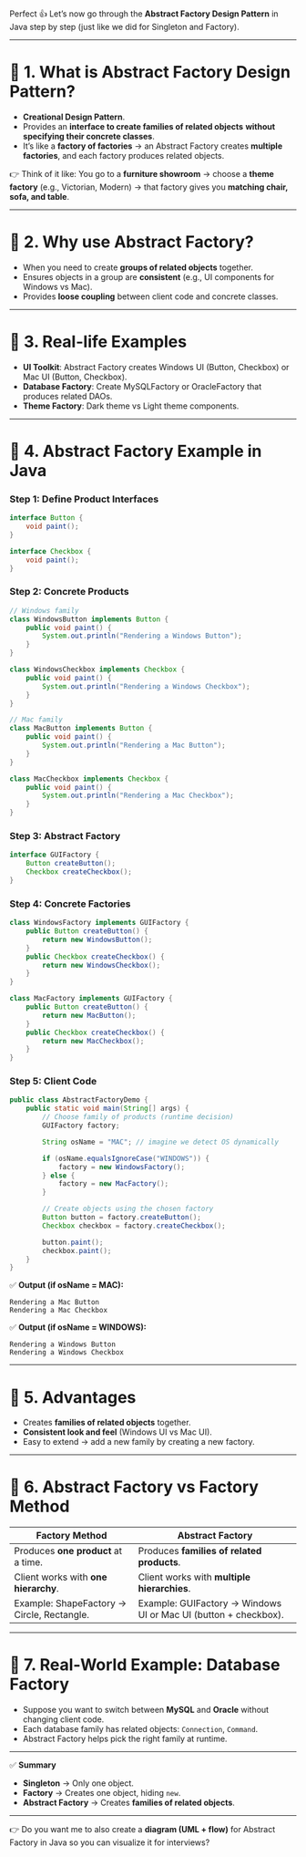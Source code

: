 Perfect 👍 Let’s now go through the **Abstract Factory Design Pattern** in Java step by step (just like we did for Singleton and Factory).

---

# 🔹 1. What is Abstract Factory Design Pattern?

* **Creational Design Pattern**.
* Provides an **interface to create families of related objects** **without specifying their concrete classes**.
* It’s like a **factory of factories** → an Abstract Factory creates **multiple factories**, and each factory produces related objects.

👉 Think of it like:
You go to a **furniture showroom** → choose a **theme factory** (e.g., Victorian, Modern) → that factory gives you **matching chair, sofa, and table**.

---

# 🔹 2. Why use Abstract Factory?

* When you need to create **groups of related objects** together.
* Ensures objects in a group are **consistent** (e.g., UI components for Windows vs Mac).
* Provides **loose coupling** between client code and concrete classes.

---

# 🔹 3. Real-life Examples

* **UI Toolkit**: Abstract Factory creates Windows UI (Button, Checkbox) or Mac UI (Button, Checkbox).
* **Database Factory**: Create MySQLFactory or OracleFactory that produces related DAOs.
* **Theme Factory**: Dark theme vs Light theme components.

---

# 🔹 4. Abstract Factory Example in Java

### Step 1: Define Product Interfaces

```java
interface Button {
    void paint();
}

interface Checkbox {
    void paint();
}
```

### Step 2: Concrete Products

```java
// Windows family
class WindowsButton implements Button {
    public void paint() {
        System.out.println("Rendering a Windows Button");
    }
}

class WindowsCheckbox implements Checkbox {
    public void paint() {
        System.out.println("Rendering a Windows Checkbox");
    }
}

// Mac family
class MacButton implements Button {
    public void paint() {
        System.out.println("Rendering a Mac Button");
    }
}

class MacCheckbox implements Checkbox {
    public void paint() {
        System.out.println("Rendering a Mac Checkbox");
    }
}
```

### Step 3: Abstract Factory

```java
interface GUIFactory {
    Button createButton();
    Checkbox createCheckbox();
}
```

### Step 4: Concrete Factories

```java
class WindowsFactory implements GUIFactory {
    public Button createButton() {
        return new WindowsButton();
    }
    public Checkbox createCheckbox() {
        return new WindowsCheckbox();
    }
}

class MacFactory implements GUIFactory {
    public Button createButton() {
        return new MacButton();
    }
    public Checkbox createCheckbox() {
        return new MacCheckbox();
    }
}
```

### Step 5: Client Code

```java
public class AbstractFactoryDemo {
    public static void main(String[] args) {
        // Choose family of products (runtime decision)
        GUIFactory factory;

        String osName = "MAC"; // imagine we detect OS dynamically

        if (osName.equalsIgnoreCase("WINDOWS")) {
            factory = new WindowsFactory();
        } else {
            factory = new MacFactory();
        }

        // Create objects using the chosen factory
        Button button = factory.createButton();
        Checkbox checkbox = factory.createCheckbox();

        button.paint();
        checkbox.paint();
    }
}
```

✅ **Output (if osName = MAC):**

```
Rendering a Mac Button
Rendering a Mac Checkbox
```

✅ **Output (if osName = WINDOWS):**

```
Rendering a Windows Button
Rendering a Windows Checkbox
```

---

# 🔹 5. Advantages

* Creates **families of related objects** together.
* **Consistent look and feel** (Windows UI vs Mac UI).
* Easy to extend → add a new family by creating a new factory.

---

# 🔹 6. Abstract Factory vs Factory Method

| Factory Method                             | Abstract Factory                                                |
| ------------------------------------------ | --------------------------------------------------------------- |
| Produces **one product** at a time.        | Produces **families of related products**.                      |
| Client works with **one hierarchy**.       | Client works with **multiple hierarchies**.                     |
| Example: ShapeFactory → Circle, Rectangle. | Example: GUIFactory → Windows UI or Mac UI (button + checkbox). |

---

# 🔹 7. Real-World Example: Database Factory

* Suppose you want to switch between **MySQL** and **Oracle** without changing client code.
* Each database family has related objects: `Connection`, `Command`.
* Abstract Factory helps pick the right family at runtime.

---

✅ **Summary**

* **Singleton** → Only one object.
* **Factory** → Creates one object, hiding `new`.
* **Abstract Factory** → Creates **families of related objects**.

---

👉 Do you want me to also create a **diagram (UML + flow)** for Abstract Factory in Java so you can visualize it for interviews?
